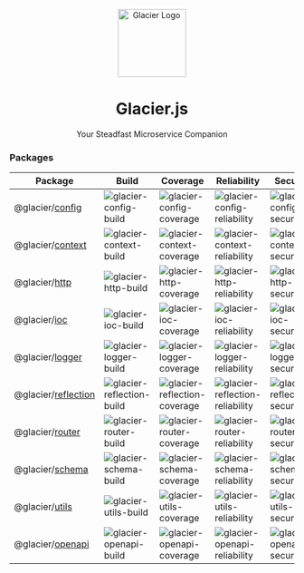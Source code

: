 <p align="center">
  <a  href="https://glacierjs.github.io" target="blank"><img src="https://glacierjs.github.io/logo.svg" width="120" alt="Glacier Logo" /></a>
</p>
<h1 align="center">Glacier.js</h1>
<p align="center">Your Steadfast Microservice Companion</p>

### Packages

| Package                                                                                                        | Build                       | Coverage                       | Reliability                       | Security                       | Maintainability             |
|----------------------------------------------------------------------------------------------------------------|-----------------------------|--------------------------------|-----------------------------------|--------------------------------|-----------------------------|
| @glacier/[config](https://github.com/glacierjs/workspace/tree/main/packages/production/glacier-config)         | ![glacier-config-build]     | ![glacier-config-coverage]     | ![glacier-config-reliability]     | ![glacier-config-security]     | ![glacier-config-sqale]     |
| @glacier/[context](https://github.com/glacierjs/workspace/tree/main/packages/production/glacier-context)       | ![glacier-context-build]    | ![glacier-context-coverage]    | ![glacier-context-reliability]    | ![glacier-context-security]    | ![glacier-context-sqale]    |
| @glacier/[http](https://github.com/glacierjs/workspace/tree/main/packages/production/glacier-http)             | ![glacier-http-build]       | ![glacier-http-coverage]       | ![glacier-http-reliability]       | ![glacier-http-security]       | ![glacier-http-sqale]       |
| @glacier/[ioc](https://github.com/glacierjs/workspace/tree/main/packages/production/glacier-ioc)               | ![glacier-ioc-build]        | ![glacier-ioc-coverage]        | ![glacier-ioc-reliability]        | ![glacier-ioc-security]        | ![glacier-ioc-sqale]        |
| @glacier/[logger](https://github.com/glacierjs/workspace/tree/main/packages/production/glacier-logger)         | ![glacier-logger-build]     | ![glacier-logger-coverage]     | ![glacier-logger-reliability]     | ![glacier-logger-security]     | ![glacier-logger-sqale]     |
| @glacier/[reflection](https://github.com/glacierjs/workspace/tree/main/packages/production/glacier-reflection) | ![glacier-reflection-build] | ![glacier-reflection-coverage] | ![glacier-reflection-reliability] | ![glacier-reflection-security] | ![glacier-reflection-sqale] |
| @glacier/[router](https://github.com/glacierjs/workspace/tree/main/packages/production/glacier-router)         | ![glacier-router-build]     | ![glacier-router-coverage]     | ![glacier-router-reliability]     | ![glacier-router-security]     | ![glacier-router-sqale]     |
| @glacier/[schema](https://github.com/glacierjs/workspace/tree/main/packages/production/glacier-schema)         | ![glacier-schema-build]     | ![glacier-schema-coverage]     | ![glacier-schema-reliability]     | ![glacier-schema-security]     | ![glacier-schema-sqale]     |
| @glacier/[utils](https://github.com/glacierjs/workspace/tree/main/packages/production/glacier-utils)           | ![glacier-utils-build]      | ![glacier-utils-coverage]      | ![glacier-utils-reliability]      | ![glacier-utils-security]      | ![glacier-utils-sqale]      |
| @glacier/[openapi](https://github.com/glacierjs/workspace/tree/main/packages/production/glacier-openapi)       | ![glacier-openapi-build]    | ![glacier-openapi-coverage]    | ![glacier-openapi-reliability]    | ![glacier-openapi-security]    | ![glacier-openapi-sqale]    |

[glacier-config-build]:         https://img.shields.io/github/actions/workflow/status/glacierjs/workspace/ci.yaml

[glacier-config-coverage]:      https://sonarcloud.io/api/project_badges/measure?project=glacier-config&metric=coverage

[glacier-config-reliability]:   https://sonarcloud.io/api/project_badges/measure?project=glacier-config&metric=reliability_rating

[glacier-config-security]:      https://sonarcloud.io/api/project_badges/measure?project=glacier-config&metric=security_rating

[glacier-config-sqale]:         https://sonarcloud.io/api/project_badges/measure?project=glacier-config&metric=sqale_rating

[glacier-context-build]:         https://img.shields.io/github/actions/workflow/status/glacierjs/workspace/ci.yaml

[glacier-context-coverage]:      https://sonarcloud.io/api/project_badges/measure?project=glacier-context&metric=coverage

[glacier-context-reliability]:   https://sonarcloud.io/api/project_badges/measure?project=glacier-context&metric=reliability_rating

[glacier-context-security]:      https://sonarcloud.io/api/project_badges/measure?project=glacier-context&metric=security_rating

[glacier-context-sqale]:         https://sonarcloud.io/api/project_badges/measure?project=glacier-context&metric=sqale_rating

[glacier-http-build]:         https://img.shields.io/github/actions/workflow/status/glacierjs/workspace/ci.yaml

[glacier-http-coverage]:      https://sonarcloud.io/api/project_badges/measure?project=glacier-http&metric=coverage

[glacier-http-reliability]:   https://sonarcloud.io/api/project_badges/measure?project=glacier-http&metric=reliability_rating

[glacier-http-security]:      https://sonarcloud.io/api/project_badges/measure?project=glacier-http&metric=security_rating

[glacier-http-sqale]:         https://sonarcloud.io/api/project_badges/measure?project=glacier-http&metric=sqale_rating

[glacier-ioc-build]:         https://img.shields.io/github/actions/workflow/status/glacierjs/workspace/ci.yaml

[glacier-ioc-coverage]:      https://sonarcloud.io/api/project_badges/measure?project=glacier-ioc&metric=coverage

[glacier-ioc-reliability]:   https://sonarcloud.io/api/project_badges/measure?project=glacier-ioc&metric=reliability_rating

[glacier-ioc-security]:      https://sonarcloud.io/api/project_badges/measure?project=glacier-ioc&metric=security_rating

[glacier-ioc-sqale]:         https://sonarcloud.io/api/project_badges/measure?project=glacier-ioc&metric=sqale_rating

[glacier-logger-build]:         https://img.shields.io/github/actions/workflow/status/glacierjs/workspace/ci.yaml

[glacier-logger-coverage]:      https://sonarcloud.io/api/project_badges/measure?project=glacier-logger&metric=coverage

[glacier-logger-reliability]:   https://sonarcloud.io/api/project_badges/measure?project=glacier-logger&metric=reliability_rating

[glacier-logger-security]:      https://sonarcloud.io/api/project_badges/measure?project=glacier-logger&metric=security_rating

[glacier-logger-sqale]:         https://sonarcloud.io/api/project_badges/measure?project=glacier-logger&metric=sqale_rating

[glacier-reflection-build]:         https://img.shields.io/github/actions/workflow/status/glacierjs/workspace/ci.yaml

[glacier-reflection-coverage]:      https://sonarcloud.io/api/project_badges/measure?project=glacier-reflection&metric=coverage

[glacier-reflection-reliability]:   https://sonarcloud.io/api/project_badges/measure?project=glacier-reflection&metric=reliability_rating

[glacier-reflection-security]:      https://sonarcloud.io/api/project_badges/measure?project=glacier-reflection&metric=security_rating

[glacier-reflection-sqale]:         https://sonarcloud.io/api/project_badges/measure?project=glacier-reflection&metric=sqale_rating

[glacier-router-build]:         https://img.shields.io/github/actions/workflow/status/glacierjs/workspace/ci.yaml

[glacier-router-coverage]:      https://sonarcloud.io/api/project_badges/measure?project=glacier-router&metric=coverage

[glacier-router-reliability]:   https://sonarcloud.io/api/project_badges/measure?project=glacier-router&metric=reliability_rating

[glacier-router-security]:      https://sonarcloud.io/api/project_badges/measure?project=glacier-router&metric=security_rating

[glacier-router-sqale]:         https://sonarcloud.io/api/project_badges/measure?project=glacier-router&metric=sqale_rating

[glacier-schema-build]:         https://img.shields.io/github/actions/workflow/status/glacierjs/workspace/ci.yaml

[glacier-schema-coverage]:      https://sonarcloud.io/api/project_badges/measure?project=glacier-schema&metric=coverage

[glacier-schema-reliability]:   https://sonarcloud.io/api/project_badges/measure?project=glacier-schema&metric=reliability_rating

[glacier-schema-security]:      https://sonarcloud.io/api/project_badges/measure?project=glacier-schema&metric=security_rating

[glacier-schema-sqale]:         https://sonarcloud.io/api/project_badges/measure?project=glacier-schema&metric=sqale_rating

[glacier-utils-build]:         https://img.shields.io/github/actions/workflow/status/glacierjs/workspace/ci.yaml

[glacier-utils-coverage]:      https://sonarcloud.io/api/project_badges/measure?project=glacier-utils&metric=coverage

[glacier-utils-reliability]:   https://sonarcloud.io/api/project_badges/measure?project=glacier-utils&metric=reliability_rating

[glacier-utils-security]:      https://sonarcloud.io/api/project_badges/measure?project=glacier-utils&metric=security_rating

[glacier-utils-sqale]:         https://sonarcloud.io/api/project_badges/measure?project=glacier-utils&metric=sqale_rating

[glacier-openapi-build]:         https://img.shields.io/github/actions/workflow/status/glacierjs/workspace/ci.yaml

[glacier-openapi-coverage]:      https://sonarcloud.io/api/project_badges/measure?project=glacier-openapi&metric=coverage

[glacier-openapi-reliability]:   https://sonarcloud.io/api/project_badges/measure?project=glacier-openapi&metric=reliability_rating

[glacier-openapi-security]:      https://sonarcloud.io/api/project_badges/measure?project=glacier-openapi&metric=security_rating

[glacier-openapi-sqale]:         https://sonarcloud.io/api/project_badges/measure?project=glacier-openapi&metric=sqale_rating
